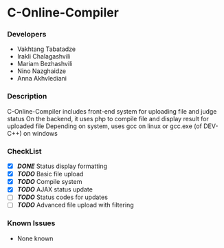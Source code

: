 # C-Online-Compiler

### Developers
*	Vakhtang Tabatadze
*	Irakli Chalagashvili
*	Mariam Bezhashvili
*	Nino Nazghaidze
*   Anna Akhvlediani

### Description
C-Online-Compiler includes front-end system for uploading file and judge status
On the backend, it uses php to compile file and display result for uploaded file
Depending on system, uses gcc on linux or gcc.exe (of DEV-C++) on windows

### CheckList
*   [x] ***DONE*** Status display formatting
*	[x] ***TODO*** Basic file upload
*	[x] ***TODO*** Compile system
*	[x] ***TODO*** AJAX status update
*	[ ] ***TODO*** Status codes for updates
*	[ ] ***TODO*** Advanced file upload with filtering

### Known Issues
*	None known